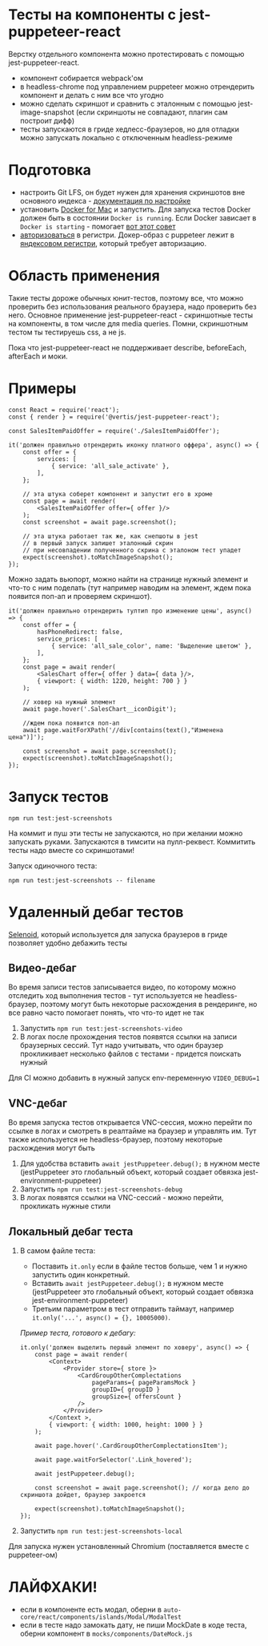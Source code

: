 # Тесты на компоненты с jest-puppeteer-react

Верстку отдельного компонента можно протестировать с помощью jest-puppeteer-react.
* компонент собирается webpack'ом
* в headless-chrome под управлением puppeteer можно отрендерить компонент и делать с ним все что угодно
* можно сделать скриншот и сравнить с эталонным с помощью jest-image-snapshot (если скриншоты не совпадают, плагин сам построит дифф)
* тесты запускаются в гриде хедлесс-браузеров, но для отладки можно запускать локально с отключенным headless-режиме

# Подготовка
* настроить Git LFS, он будет нужен для хранения скриншотов вне основного индекса - [документация по настройке](git-lfs.md)
* установить [Docker for Mac](https://docs.docker.com/docker-for-mac/) и запустить. Для запуска тестов Docker должен быть в состоянии `Docker is running`. Если Docker зависает в `Docker is starting` - помогает [вот этот совет](https://github.com/docker/for-mac/issues/2420#issuecomment-439819670)
* [авторизоваться](https://wiki.yandex-team.ru/docker-registry/#authorization) в регистри. Докер-образ с puppeteer лежит в [яндексовом регистри](https://wiki.yandex-team.ru/vertis-admin/registry/), который требует авторизацию.

# Область применения

Такие тесты дороже обычных юнит-тестов, поэтому все, что можно проверить без использования реального браузера, надо проверить без него.
Основное применение jest-puppeteer-react - скриншотные тесты на компоненты, в том числе для media queries. Помни, скриншотным тестом ты тестируешь css, а не js.

Пока что jest-puppeteer-react не поддерживает describe, beforeEach, afterEach и моки.

# Примеры

```
const React = require('react');
const { render } = require('@vertis/jest-puppeteer-react');

const SalesItemPaidOffer = require('./SalesItemPaidOffer');

it('должен правильно отрендерить иконку платного оффера', async() => {
    const offer = {
        services: [
            { service: 'all_sale_activate' },
        ],
    };

    // эта штука соберет компонент и запустит его в хроме
    const page = await render(
        <SalesItemPaidOffer offer={ offer }/>
    );
    const screenshot = await page.screenshot();

    // эта штука работает так же, как снепшоты в jest
    // в первый запуск запишет эталонный скрин
    // при несовпадении полученного скрина с эталоном тест упадет
    expect(screenshot).toMatchImageSnapshot();
});
```

Можно задать вьюпорт, можно найти на странице нужный элемент и что-то с ним поделать (тут например наводим на элемент, ждем пока появится поп-ап и проверяем скриншот).

```
it('должен правильно отрендерить тултип про изменение цены', async() => {
    const offer = {
        hasPhoneRedirect: false,
        service_prices: [
            { service: 'all_sale_color', name: 'Выделение цветом' },
        ],
    };
    const page = await render(
        <SalesChart offer={ offer } data={ data }/>,
        { viewport: { width: 1220, height: 700 } }
    );

    // ховер на нужный элемент
    await page.hover('.SalesChart__iconDigit');

    //ждем пока появится поп-ап
    await page.waitForXPath('//div[contains(text(),"Изменена цена")]');

    const screenshot = await page.screenshot();
    expect(screenshot).toMatchImageSnapshot();
});
```

# Запуск тестов

```
npm run test:jest-screenshots
```

На коммит и пуш эти тесты не запускаются, но при желании можно запускать руками. Запускаются в тимсити на пулл-реквест.
Коммитить тесты надо вместе со скриншотами!

Запуск одиночного теста:

```
npm run test:jest-screenshots -- filename
```

# Удаленный дебаг тестов

[Selenoid](https://aerokube.com/selenoid), который используется для запуска браузеров в гриде позволяет удобно дебажить тесты

## Видео-дебаг
Во время записи тестов записывается видео, по которому можно отследить ход выполнения тестов - тут используется не headless-браузер, поэтому могут быть некоторые расхождения в рендеринге, но все равно часто помогает понять, что что-то идет не так

1. Запустить `npm run test:jest-screenshots-video`
2. В логах после прохождения тестов появятся ссылки на записи браузерных сессий. Тут надо учитывать, что один браузер прокликивает несколько файлов с тестами - придется поискать нужный

Для CI можно добавить в нужный запуск env-переменную `VIDEO_DEBUG=1`

## VNC-дебаг
Во время запуска тестов открывается VNC-сессия, можно перейти по ссылке в логах и смотреть в реалтайме на браузер и управлять им. Тут также используется не headless-браузер, поэтому некоторые расхождения могут быть

1. Для удобства вставить `await jestPuppeteer.debug();` в нужном месте (jestPuppeteer это глобальный объект, который создает обвязка jest-environment-puppeteer)
2. Запустить `npm run test:jest-screenshots-debug`
3. В логах появятся ссылки на VNC-сессий - можно перейти, прокликать нужные стили

## Локальный дебаг теста

1. В самом файле теста:
   - Поставить `it.only` если в файле тестов больше, чем 1 и нужно запустить один конкретный.
   - Вставить `await jestPuppeteer.debug();` в нужном месте (jestPuppeteer это глобальный объект, который создает обвязка jest-environment-puppeteer)
   - Третьим параметром в тест отправить таймаут, например `it.only('...', async() = {}, 10005000)`.

   *Пример теста, готового к дебагу:*
    ```
    it.only('должен выделить первый элемент по ховеру', async() => {
        const page = await render(
            <Context>
                <Provider store={ store }>
                    <CardGroupOtherComplectations
                        pageParams={ pageParamsMock }
                        groupID={ groupID }
                        groupSize={ offersCount }
                    />
                </Provider>
            </Context >,
            { viewport: { width: 1000, height: 1000 } }
        );

        await page.hover('.CardGroupOtherComplectationsItem');

        await page.waitForSelector('.Link_hovered');

        await jestPuppeteer.debug();

        const screenshot = await page.screenshot(); // когда дело до скриншота дойдет, браузер закроется

        expect(screenshot).toMatchImageSnapshot();
    });
    ```
1. Запустить `npm run test:jest-screenshots-local`

Для запуска нужен установленный Chromium (поставляется вместе с puppeteer-ом)

# ЛАЙФХАКИ!

- если в компоненте есть модал, оберни в `auto-core/react/components/islands/Modal/ModalTest`
- если в тесте надо замокать дату, не пиши MockDate в коде теста, оберни компонент в `mocks/components/DateMock.js`
